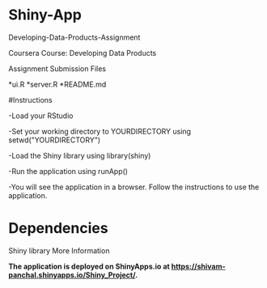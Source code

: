 # Shiny-App
Developing-Data-Products-Assignment

Coursera Course: Developing Data Products

Assignment Submission Files

*ui.R
*server.R
*README.md

#Instructions

-Load your RStudio

-Set your working directory to YOURDIRECTORY using setwd("YOURDIRECTORY")

-Load the Shiny library using library(shiny)

-Run the application using runApp()

-You will see the application in a browser. Follow the instructions to use the application.

# Dependencies

Shiny library
More Information

**The application is deployed on ShinyApps.io at https://shivam-panchal.shinyapps.io/Shiny_Project/.**
